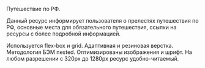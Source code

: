 Путешествие по РФ.

Данный ресурс информирует пользователя о прелестях путешествия по РФ, основные места для обязательного путешествия, ссылки на ресурсы с более подробной информацией.

Используется flex-box и grid. Адаптивная и резиновая верстка. Методология БЭМ nested. Оптимизированы изображения и шрифт. На любом разрешении с 320px до 1280px ресурс удобно-читаемый. 
